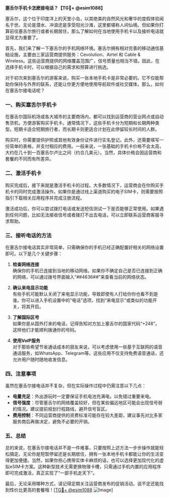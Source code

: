 **塞舌尔手机卡怎麽接电话？【TG💪+ @esim1088】**

塞舌尔，这个位于印度洋上的天堂小岛，以其绝美的自然风光和奢华的度假体验闻名于世。无论是潜水、冲浪还是享受阳光沙滩，这里都堪称人间仙境。但如果你打算前往塞舌尔旅行或者长期居住，那么了解如何在当地使用手机卡以及接听电话就显得尤为重要了。

首先，我们来了解一下塞舌尔的手机网络环境。塞舌尔拥有相对完善的移动通信基础设施，主要由三家运营商提供服务：Cevolution、Airtel 和 Cable & Wireless。这些运营商提供的网络覆盖范围广，信号质量也相当不错。因此，在选择手机卡时，可以根据自己的需求和预算进行挑选。

对于初次来到塞舌尔的游客来说，购买一张本地手机卡是非常必要的。它不仅能帮助你保持与外界的联系，还能让你更方便地使用导航软件或社交媒体。那么，如何在塞舌尔接电话呢？

### **一、购买塞舌尔手机卡**

在塞舌尔国际机场或各大城市的主要商场内，都可以找到运营商的营业网点或自动售货机，方便游客购买手机卡。通常情况下，这些手机卡分为短期和长期两种类型。短期卡适合短期旅行者，而长期卡则更适合计划在此停留较长时间的人群。

购买时，你需要提供护照或其他有效身份证件进行实名登记。此外，还需要填写一份简单的表格，并支付相应的费用。一般来说，一张基础的手机卡价格不会太高，大约在几十到一百塞舌尔卢比之间（约合几美元）。当然，具体价格会因运营商和套餐的不同而有所差异。

### **二、激活手机卡**

购买完成后，接下来就是激活手机卡的过程。大多数情况下，运营商会在你购买手机卡的同时完成激活操作。如果你是通过线上渠道购买的电子SIM卡，则需要按照指引下载相关应用程序并完成注册流程。

激活成功后，你可以尝试拨打电话或发送短信测试一下是否能够正常使用。如果遇到任何问题，比如无法接收信号或者拨打不出去电话，可以立即联系运营商客服寻求帮助。

### **三、接听电话的方法**

在塞舌尔接电话其实非常简单，只需确保你的手机已经正确配置好相关的网络设置即可。以下是几个关键步骤：

1. **检查网络连接**  
   确保你的手机已连接到当地的移动网络。如果你不确定自己是否已连接到正确的网络，可以通过拨号界面输入“*#*#4636#*#*”来查看当前的网络状态。

2. **确认来电显示功能**  
   有些手机可能默认关闭了来电显示功能，导致即使有人打给你你也看不到是谁。你可以进入手机设置中的“电话”选项，找到“来电显示”或类似的功能开关，将其开启。

3. **了解国际区号**  
   如果你是从国外打来的电话，记得告知对方加上塞舌尔的国家代码“+248”。这样他们才能顺利拨通你的号码。

4. **使用VoIP服务**  
   对于那些希望节省通话成本的朋友来说，可以考虑使用一些基于互联网的语音通话服务，如WhatsApp、Telegram等。这些应用不仅支持免费语音通话，还允许用户随时随地收发信息。

### **四、注意事项**

虽然在塞舌尔接电话并不复杂，但在实际操作过程中仍需注意以下几点：

- **电量充足**：外出游玩时一定要保证手机电池充满电，以免错过重要来电。
- **信号强度**：尽管塞舌尔的网络覆盖较好，但在某些偏远地区可能会出现信号弱的情况。建议提前规划行程路线，避开信号盲区。
- **费用控制**：不同运营商提供的资费标准可能存在较大差距，建议事先对比多家服务商后再做决定，避免不必要的开销。

### **五、总结**

总的来说，在塞舌尔接电话并不是一件难事，只要按照上述方法一步步操作就能轻松搞定。无论你是短暂停留还是长期居住，拥有一张本地手机卡都能让你的生活变得更加便捷。当然，如果你担心携带实体卡麻烦的话，也可以选择更加现代化的虚拟eSIM卡方案。这种新型技术无需更换物理卡槽，只需通过手机内置的应用程序即可完成激活，真正实现了“一部手机走天下”。

最后，无论采用哪种方式，请记得定期关注运营商发布的促销活动，说不定还能找到性价比更高的套餐哦！[[TG💪+ @esim1088](https://t.me/s/esim1088) ![Image](https://i.postimg.cc/4NQfJmqS/Snipaste-2025-05-13-00-14-12.png)]